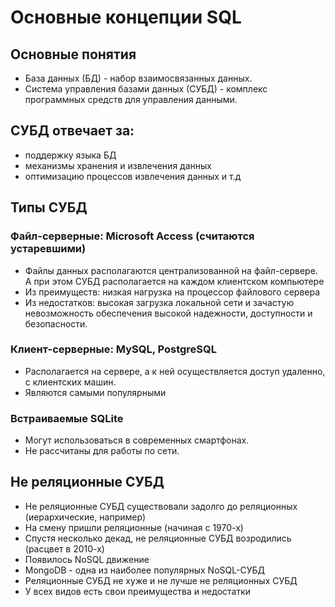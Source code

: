 # Основные концепции SQL
## Основные понятия
- База данных (БД) - набор взаимосвязанных данных.
- Система управления базами данных (СУБД) - комплекс программных средств для управления данными.

## СУБД отвечает за: 
- поддержку языка БД
- механизмы хранения и извлечения данных 
- оптимизацию процессов извлечения данных и т.д


## Типы СУБД

### Файл-серверные: Microsoft Access (считаются устаревшими)
* Файлы данных располагаются централизованной на файл-сервере. А при этом СУБД располагается на каждом клиентском компьютере
* Из преимуществ: низкая нагрузка на процессор файлового сервера
* Из недостатков: высокая загрузка локальной сети и зачастую невозможность обеспечения высокой надежности, доступности и безопасности.

### Клиент-серверные: MySQL, PostgreSQL
* Располагается на сервере, а к ней осуществляется доступ удаленно, с клиентских машин.
* Являются самыми популярными

### Встраиваемые SQLite
* Могут использоваться в современных смартфонах.
* Не рассчитаны для работы по сети.

## Не реляционные СУБД
* Не реляционные СУБД существовали задолго до реляционных (иерархические, например)
* На смену пришли реляционные (начиная с 1970-х)
* Спустя несколько декад, не реляционные СУБД возродились (расцвет в 2010-х)
* Появилось NoSQL движение
* MongoDB - одна из наиболее популярных NoSQL-СУБД
* Реляционные СУБД не хуже и не лучше не реляционных СУБД
* У всех видов есть свои преимущества и недостатки